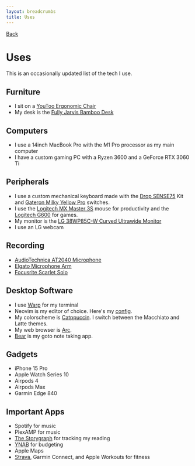 ```yaml
---
layout: breadcrumbs
title: Uses
---
```


<a href="/" class="back-link margin-bottom-4"><i class="fa fa-angle-left"></i>Back</a>

# Uses

This is an occasionally updated list of the tech I use.

## Furniture
- I sit on a [YouToo Ergonomic Chair](https://ergonofis.com/en-us/products/youtoo-ergonomic-chair?variant=42615992484089)
- My desk is the [Fully Jarvis Bamboo Desk](https://store.hermanmiller.com/standing-desks/jarvis-bamboo-standing-desk/2542428.html?lang=en_US)

## Computers
- I use a 14inch MacBook Pro with the M1 Pro processor as my main computer
- I have a custom gaming PC with a Ryzen 3600 and a GeForce RTX 3060 Ti

## Peripherals
- I use a custom mechanical keyboard made with the [Drop SENSE75](https://drop.com/buy/drop-sense75-barebones-mechanical-keyboard?searchId=ba3c4499c3625e02f9c3622bba48d238&defaultSelectionIds=973431) Kit and [Gateron Milky Yellow Pro](https://divinikey.com/products/gateron-ks-3-milky-yellow-pro-linear-switches) switches.
- I use the [Logitech MX Master 3S](https://www.logitech.com/en-us/products/mice/mx-master-3s.910-006558.html) mouse for productivity and the [Logitech G600](https://www.logitechg.com/en-us/products/gaming-mice/g600-mmo-gaming-mouse.910-002864.html) for games.
- My monitor is the [LG 38WP85C-W Curved Ultrawide Monitor](https://www.amazon.com/gp/product/B09BP1P4BG)
- I use an LG webcam

## Recording
- [AudioTechnica AT2040 Microphone](https://www.amazon.com/gp/product/B09BFPNW2J)
- [Elgato Microphone Arm](https://www.amazon.com/gp/product/B09737ZXMK)
- [Focusrite Scarlet Solo](https://www.amazon.com/gp/product/B01E6T56CM)

## Desktop Software
- I use [Warp](https://www.warp.dev/) for my terminal
- Neovim is my editor of choice. Here's my [config](https://github.com/eliseshaffer/nvim).
- My colorscheme is [Catppuccin](https://github.com/catppuccin/nvim). I switch between the Macchiato and Latte themes.
- My web browser is [Arc](https://arc.net/).
- [Bear](https://bear.app/) is my goto note taking app.

## Gadgets
- iPhone 15 Pro
- Apple Watch Series 10
- Airpods 4
- Airpods Max
- Garmin Edge 840

## Important Apps
- Spotify for music
- PlexAMP for music
- [The Storygraph](https://app.thestorygraph.com/profile/yesthatelise) for tracking my reading
- [YNAB](https://www.ynab.com/) for budgeting
- Apple Maps
- [Strava](https://www.strava.com/athletes/111360327), Garmin Connect, and Apple Workouts for fitness
